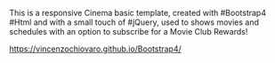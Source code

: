 
This is a responsive  Cinema basic template, created with #Bootstrap4 #Html and with a small touch of #jQuery,
used to shows movies and schedules with an option to subscribe for a Movie Club Rewards!

https://vincenzochiovaro.github.io/Bootstrap4/
